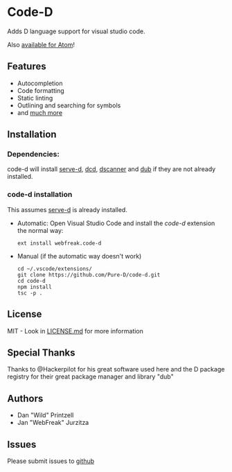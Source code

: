 # Code-D

Adds D language support for visual studio code.

Also [available for Atom](https://github.com/Pure-D/atomize-d)!

## Features

* Autocompletion
* Code formatting
* Static linting
* Outlining and searching for symbols
* and [much more](https://github.com/Pure-D/code-d/wiki)

## Installation

### Dependencies:

code-d will install [serve-d](https://github.com/Pure-D/serve-d),
[dcd](https://github.com/Hackerpilot/DCD), [dscanner](https://github.com/Hackerpilot/Dscanner)
and [dub](https://code.dlang.org/download) if they are not already installed.

### code-d installation

This assumes [serve-d](https://github.com/Pure-D/serve-d) is already installed.

* Automatic:
  Open Visual Studio Code and install the _code-d_ extension the normal way:

  ```
  ext install webfreak.code-d
  ```

* Manual (if the automatic way doesn't work)

    ```
    cd ~/.vscode/extensions/
    git clone https://github.com/Pure-D/code-d.git
    cd code-d
    npm install
    tsc -p .
    ```

## License

MIT - Look in [LICENSE.md](LICENSE.md) for more information

## Special Thanks

Thanks to @Hackerpilot for his great software used here and the D package registry
for their great package manager and library "dub"

## Authors

* Dan "Wild" Printzell
* Jan "WebFreak" Jurzitza

## Issues

Please submit issues to [github](https://github.com/Pure-D/code-d)
